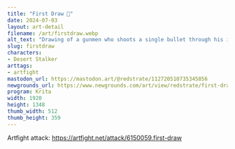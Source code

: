 ```yaml
---
title: "First Draw 🔫"
date: 2024-07-03
layout: art-detail
filename: /art/firstdraw.webp
alt_text: "Drawing of a gunmen who shoots a single bullet through his index finger. He is clad in a really cool bright red cape, and just the right amount of belts. He does not have a human face, but some kind of mechanoid face mask with some sick green goggles."
slug: firstdraw
characters:
- Desert Stalker
arttags:
- artfight
mastodon_url: https://mastodon.art/@redstrate/112720510735345856
newgrounds_url: https://www.newgrounds.com/art/view/redstrate/first-draw
program: Krita
width: 1920
height: 1348
thumb_width: 512
thumb_height: 359
---
```

Artfight attack: https://artfight.net/attack/6150059.first-draw
